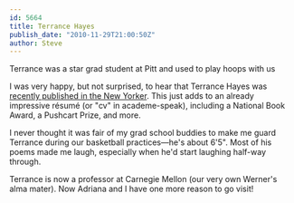 ```yaml
---
id: 5664
title: Terrance Hayes
publish_date: "2010-11-29T21:00:50Z"
author: Steve
---
```

Terrance was a star grad student at Pitt and used to play hoops with us

I was very happy, but not surprised, to hear that Terrance Hayes was [recently published in the New Yorker](http://www.newyorker.com/fiction/poetry/2010/11/29/101129po_poem_hayes). This just adds to an already impressive résumé (or "cv" in academe-speak), including a National Book Award, a Pushcart Prize, and more.

I never thought it was fair of my grad school buddies to make me guard Terrance during our basketball practices—he's about 6'5". Most of his poems made me laugh, especially when he'd start laughing half-way through.

Terrance is now a professor at Carnegie Mellon (our very own Werner's alma mater). Now Adriana and I have one more reason to go visit!
